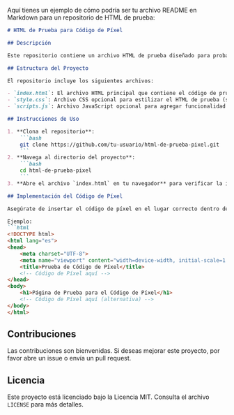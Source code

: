 Aquí tienes un ejemplo de cómo podría ser tu archivo README en Markdown para un repositorio de HTML de prueba:

```markdown
# HTML de Prueba para Código de Píxel

## Descripción

Este repositorio contiene un archivo HTML de prueba diseñado para probar el código de píxel en un sitio web. El propósito principal es asegurar que el código de píxel se implemente correctamente y recopile datos según lo esperado.

## Estructura del Proyecto

El repositorio incluye los siguientes archivos:

- `index.html`: El archivo HTML principal que contiene el código de prueba del píxel.
- `style.css`: Archivo CSS opcional para estilizar el HTML de prueba (si es necesario).
- `scripts.js`: Archivo JavaScript opcional para agregar funcionalidad adicional (si es necesario).

## Instrucciones de Uso

1. **Clona el repositorio**: 
    ```bash
    git clone https://github.com/tu-usuario/html-de-prueba-pixel.git
    ```
2. **Navega al directorio del proyecto**:
    ```bash
    cd html-de-prueba-pixel
    ```
3. **Abre el archivo `index.html` en tu navegador** para verificar la implementación del píxel.

## Implementación del Código de Píxel

Asegúrate de insertar el código de píxel en el lugar correcto dentro del archivo `index.html`. Generalmente, el código de píxel se coloca dentro de la etiqueta `<head>` o antes del cierre de la etiqueta `<body>`.

Ejemplo:
```html
<!DOCTYPE html>
<html lang="es">
<head>
    <meta charset="UTF-8">
    <meta name="viewport" content="width=device-width, initial-scale=1.0">
    <title>Prueba de Código de Píxel</title>
    <!-- Código de Píxel aquí -->
</head>
<body>
    <h1>Página de Prueba para el Código de Píxel</h1>
    <!-- Código de Píxel aquí (alternativa) -->
</body>
</html>
```

## Contribuciones

Las contribuciones son bienvenidas. Si deseas mejorar este proyecto, por favor abre un issue o envía un pull request.

## Licencia

Este proyecto está licenciado bajo la Licencia MIT. Consulta el archivo `LICENSE` para más detalles.
```